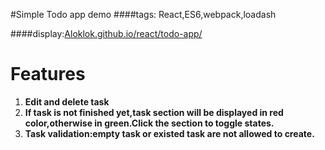 #Simple Todo app demo
####tags: React,ES6,webpack,loadash

####display:[Aloklok.github.io/react/todo-app/](http://Aloklok.github.io/react/todo-app/)
# Features
1. **Edit and delete task**
1. **If task is not finished yet,task section will be displayed in red color,otherwise  in green.Click the section to toggle states.**
1. **Task validation:empty task or existed task are not allowed to create.**
